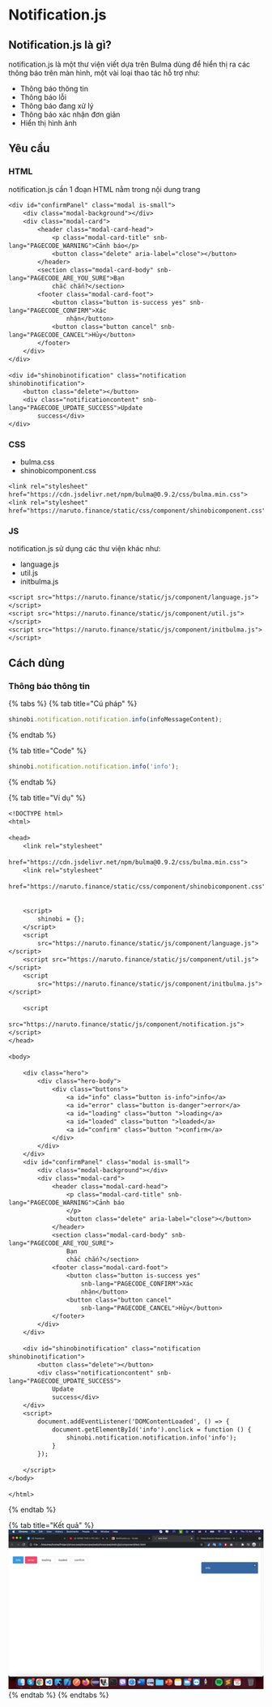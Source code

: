 # Notification.js

## Notification.js là gì?

notification.js là một thư viện viết dựa trên Bulma dùng để hiển thị ra các thông báo trên màn hình, một vài loại thao tác hỗ trợ như:

* Thông báo thông tin 
* Thông báo lỗi
* Thông báo đang xử lý
* Thông báo xác nhận đơn giản
* Hiển thị hình ảnh

## Yêu cầu

### HTML 

notification.js cần 1 đoạn HTML nằm trong nội dung trang

```markup
<div id="confirmPanel" class="modal is-small">
	<div class="modal-background"></div>
	<div class="modal-card">
		<header class="modal-card-head">
			<p class="modal-card-title" snb-lang="PAGECODE_WARNING">Cảnh báo</p>
			<button class="delete" aria-label="close"></button>
		</header>
		<section class="modal-card-body" snb-lang="PAGECODE_ARE_YOU_SURE">Bạn
			chắc chắn?</section>
		<footer class="modal-card-foot">
			<button class="button is-success yes" snb-lang="PAGECODE_CONFIRM">Xác
				nhận</button>
			<button class="button cancel" snb-lang="PAGECODE_CANCEL">Hủy</button>
		</footer>
	</div>
</div>

<div id="shinobinotification" class="notification  shinobinotification">
	<button class="delete"></button>
	<div class="notificationcontent" snb-lang="PAGECODE_UPDATE_SUCCESS">Update
		success</div>
</div>
```

### CSS

* bulma.css
* shinobicomponent.css

```markup
<link rel="stylesheet" href="https://cdn.jsdelivr.net/npm/bulma@0.9.2/css/bulma.min.css">
<link rel="stylesheet" href="https://naruto.finance/static/css/component/shinobicomponent.css">
```

### JS

notification.js sử dụng các thư viện khác như: 

* language.js
* util.js
* initbulma.js

```markup
<script src="https://naruto.finance/static/js/component/language.js"></script>
<script src="https://naruto.finance/static/js/component/util.js"></script>
<script src="https://naruto.finance/static/js/component/initbulma.js"></script>
```

## Cách dùng

### Thông báo thông tin

{% tabs %}
{% tab title="Cú pháp" %}
```javascript
shinobi.notification.notification.info(infoMessageContent);
```
{% endtab %}

{% tab title="Code" %}
```javascript
shinobi.notification.notification.info('info');
```
{% endtab %}

{% tab title="Ví dụ" %}
```markup
<!DOCTYPE html>
<html>

<head>
    <link rel="stylesheet"
        href="https://cdn.jsdelivr.net/npm/bulma@0.9.2/css/bulma.min.css">
    <link rel="stylesheet"
        href="https://naruto.finance/static/css/component/shinobicomponent.css">


    <script>
        shinobi = {};
    </script>
    <script
        src="https://naruto.finance/static/js/component/language.js"></script>
    <script src="https://naruto.finance/static/js/component/util.js"></script>
    <script
        src="https://naruto.finance/static/js/component/initbulma.js"></script>

    <script
        src="https://naruto.finance/static/js/component/notification.js"></script>
</head>

<body>

    <div class="hero">
        <div class="hero-body">
            <div class="buttons">
                <a id="info" class="button is-info">info</a>
                <a id="error" class="button is-danger">error</a>
                <a id="loading" class="button ">loading</a>
                <a id="loaded" class="button ">loaded</a>
                <a id="confirm" class="button ">confirm</a>
            </div>
        </div>
    </div>
    <div id="confirmPanel" class="modal is-small">
        <div class="modal-background"></div>
        <div class="modal-card">
            <header class="modal-card-head">
                <p class="modal-card-title" snb-lang="PAGECODE_WARNING">Cảnh báo
                </p>
                <button class="delete" aria-label="close"></button>
            </header>
            <section class="modal-card-body" snb-lang="PAGECODE_ARE_YOU_SURE">
                Bạn
                chắc chắn?</section>
            <footer class="modal-card-foot">
                <button class="button is-success yes"
                    snb-lang="PAGECODE_CONFIRM">Xác
                    nhận</button>
                <button class="button cancel"
                    snb-lang="PAGECODE_CANCEL">Hủy</button>
            </footer>
        </div>
    </div>

    <div id="shinobinotification" class="notification  shinobinotification">
        <button class="delete"></button>
        <div class="notificationcontent" snb-lang="PAGECODE_UPDATE_SUCCESS">
            Update
            success</div>
    </div>
    <script>
        document.addEventListener('DOMContentLoaded', () => {
            document.getElementById('info').onclick = function () {
                shinobi.notification.notification.info('info');
            }
        });

    </script>
</body>

</html>
```
{% endtab %}

{% tab title="Kết quả" %}
![](../.gitbook/assets/image%20%2820%29.png)
{% endtab %}
{% endtabs %}


